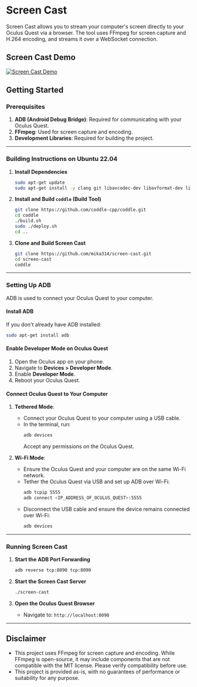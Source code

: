 # Screen Cast

Screen Cast allows you to stream your computer's screen directly to your Oculus Quest via a browser. The tool uses FFmpeg for screen capture and H.264 encoding, and streams it over a WebSocket connection.

## **Screen Cast Demo**

[![Screen Cast Demo](https://img.youtube.com/vi/sL3Lxmemyn0/0.jpg)](https://youtu.be/sL3Lxmemyn0)


## **Getting Started**

### **Prerequisites**
1. **ADB (Android Debug Bridge)**: Required for communicating with your Oculus Quest.
2. **FFmpeg**: Used for screen capture and encoding.
3. **Development Libraries**: Required for building the project.

---

### **Building Instructions on Ubuntu 22.04**

1. **Install Dependencies**
   ```bash
   sudo apt-get update
   sudo apt-get install -y clang git libavcodec-dev libavformat-dev libavutil-dev libswresample-dev libx11-dev libxext-dev libxfixes-dev pkg-config libboost1.74-dev
   ```

2. **Install and Build `coddle` (Build Tool)**
   ```bash
   git clone https://github.com/coddle-cpp/coddle.git
   cd coddle
   ./build.sh
   sudo ./deploy.sh
   cd ..
   ```

3. **Clone and Build Screen Cast**
   ```bash
   git clone https://github.com/mika314/screen-cast.git
   cd screen-cast
   coddle
   ```

---

### **Setting Up ADB**

ADB is used to connect your Oculus Quest to your computer.

#### **Install ADB**
If you don't already have ADB installed:
```bash
sudo apt-get install adb
```

#### **Enable Developer Mode on Oculus Quest**
1. Open the Oculus app on your phone.
2. Navigate to **Devices > Developer Mode**.
3. Enable **Developer Mode**.
4. Reboot your Oculus Quest.

#### **Connect Oculus Quest to Your Computer**
1. **Tethered Mode**:
   - Connect your Oculus Quest to your computer using a USB cable.
   - In the terminal, run:
     ```bash
     adb devices
     ```
     Accept any permissions on the Oculus Quest.

2. **Wi-Fi Mode**:
   - Ensure the Oculus Quest and your computer are on the same Wi-Fi network.
   - Tether the Oculus Quest via USB and set up ADB over Wi-Fi:
     ```bash
     adb tcpip 5555
     adb connect <IP_ADDRESS_OF_OCULUS_QUEST>:5555
     ```
   - Disconnect the USB cable and ensure the device remains connected over Wi-Fi:
     ```bash
     adb devices
     ```

---

### **Running Screen Cast**

1. **Start the ADB Port Forwarding**
   ```bash
   adb reverse tcp:8090 tcp:8090
   ```

2. **Start the Screen Cast Server**
   ```bash
   ./screen-cast
   ```

3. **Open the Oculus Quest Browser**
   - Navigate to: `http://localhost:8090`

---

## **Disclaimer**

- This project uses FFmpeg for screen capture and encoding. While FFmpeg is open-source, it may include components that are not compatible with the MIT license. Please verify compatibility before use.
- This project is provided as-is, with no guarantees of performance or suitability for any purpose.
